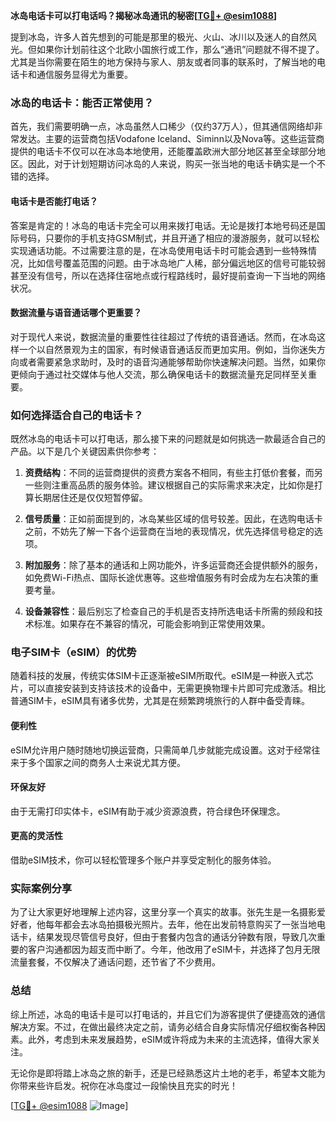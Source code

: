 **冰岛电话卡可以打电话吗？揭秘冰岛通讯的秘密[[TG💪+ @esim1088](https://t.me/s/esim1088)]**

提到冰岛，许多人首先想到的可能是那里的极光、火山、冰川以及迷人的自然风光。但如果你计划前往这个北欧小国旅行或工作，那么“通讯”问题就不得不提了。尤其是当你需要在陌生的地方保持与家人、朋友或者同事的联系时，了解当地的电话卡和通信服务显得尤为重要。

### 冰岛的电话卡：能否正常使用？

首先，我们需要明确一点，冰岛虽然人口稀少（仅约37万人），但其通信网络却非常发达。主要的运营商包括Vodafone Iceland、Siminn以及Nova等。这些运营商提供的电话卡不仅可以在冰岛本地使用，还能覆盖欧洲大部分地区甚至全球部分地区。因此，对于计划短期访问冰岛的人来说，购买一张当地的电话卡确实是一个不错的选择。

#### 电话卡是否能打电话？
答案是肯定的！冰岛的电话卡完全可以用来拨打电话。无论是拨打本地号码还是国际号码，只要你的手机支持GSM制式，并且开通了相应的漫游服务，就可以轻松实现通话功能。不过需要注意的是，在冰岛使用电话卡时可能会遇到一些特殊情况，比如信号覆盖范围的问题。由于冰岛地广人稀，部分偏远地区的信号可能较弱甚至没有信号，所以在选择住宿地点或行程路线时，最好提前查询一下当地的网络状况。

#### 数据流量与语音通话哪个更重要？
对于现代人来说，数据流量的重要性往往超过了传统的语音通话。然而，在冰岛这样一个以自然景观为主的国家，有时候语音通话反而更加实用。例如，当你迷失方向或者需要紧急求助时，及时的语音沟通能够帮助你快速解决问题。当然，如果你更倾向于通过社交媒体与他人交流，那么确保电话卡的数据流量充足同样至关重要。

### 如何选择适合自己的电话卡？

既然冰岛的电话卡可以打电话，那么接下来的问题就是如何挑选一款最适合自己的产品。以下是几个关键因素供你参考：

1. **资费结构**：不同的运营商提供的资费方案各不相同，有些主打低价套餐，而另一些则注重高品质的服务体验。建议根据自己的实际需求来决定，比如你是打算长期居住还是仅仅短暂停留。
   
2. **信号质量**：正如前面提到的，冰岛某些区域的信号较差。因此，在选购电话卡之前，不妨先了解一下各个运营商在当地的表现情况，优先选择信号稳定的选项。

3. **附加服务**：除了基本的通话和上网功能外，许多运营商还会提供额外的服务，如免费Wi-Fi热点、国际长途优惠等。这些增值服务有时会成为左右决策的重要考量。

4. **设备兼容性**：最后别忘了检查自己的手机是否支持所选电话卡所需的频段和技术标准。如果存在不兼容的情况，可能会影响到正常使用效果。

### 电子SIM卡（eSIM）的优势

随着科技的发展，传统实体SIM卡正逐渐被eSIM所取代。eSIM是一种嵌入式芯片，可以直接安装到支持该技术的设备中，无需更换物理卡片即可完成激活。相比普通SIM卡，eSIM具有诸多优势，尤其是在频繁跨境旅行的人群中备受青睐。

#### 便利性
eSIM允许用户随时随地切换运营商，只需简单几步就能完成设置。这对于经常往来于多个国家之间的商务人士来说尤其方便。

#### 环保友好
由于无需打印实体卡，eSIM有助于减少资源浪费，符合绿色环保理念。

#### 更高的灵活性
借助eSIM技术，你可以轻松管理多个账户并享受定制化的服务体验。

### 实际案例分享

为了让大家更好地理解上述内容，这里分享一个真实的故事。张先生是一名摄影爱好者，他每年都会去冰岛拍摄极光照片。去年，他在出发前特意购买了一张当地电话卡，结果发现尽管信号良好，但由于套餐内包含的通话分钟数有限，导致几次重要的客户沟通都因为超支而中断了。今年，他改用了eSIM卡，并选择了包月无限流量套餐，不仅解决了通话问题，还节省了不少费用。

### 总结

综上所述，冰岛的电话卡是可以打电话的，并且它们为游客提供了便捷高效的通信解决方案。不过，在做出最终决定之前，请务必结合自身实际情况仔细权衡各种因素。此外，考虑到未来发展趋势，eSIM或许将成为未来的主流选择，值得大家关注。

无论你是即将踏上冰岛之旅的新手，还是已经熟悉这片土地的老手，希望本文能为你带来些许启发。祝你在冰岛度过一段愉快且充实的时光！

[[TG💪+ @esim1088](https://t.me/s/esim1088) ![Image](https://i.postimg.cc/4NQfJmqS/Snipaste-2025-05-13-00-14-12.png)]